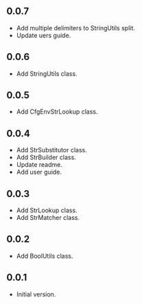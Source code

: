 ## 0.0.7
- Add multiple delimiters to StringUtils split.
- Update uers guide.

## 0.0.6
- Add StringUtils class.

## 0.0.5
- Add CfgEnvStrLookup class.

## 0.0.4
- Add StrSubstitutor class.
- Add StrBuilder class.
- Update readme.
- Add user guide.

## 0.0.3
- Add StrLookup class.
- Add StrMatcher class.

## 0.0.2
- Add BoolUtils class.

## 0.0.1
- Initial version.
